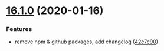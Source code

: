 # [16.1.0](https://github.com/jozefcipa/semantic-release-core/compare/v16.0.2...v16.1.0) (2020-01-16)


### Features

* remove npm & github packages, add changelog ([42c7c90](https://github.com/jozefcipa/semantic-release-core/commit/42c7c908d9745a38068500ab09f5dd90d1ea4deb))
